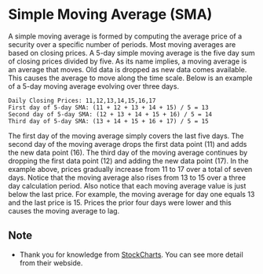 # Simple Moving Average (SMA)

A simple moving average is formed by computing the average price of a security over a specific number of periods. Most moving averages are based on closing prices. A 5-day simple moving average is the five day sum of closing prices divided by five. As its name implies, a moving average is an average that moves. Old data is dropped as new data comes available. This causes the average to move along the time scale. Below is an example of a 5-day moving average evolving over three days.

```
Daily Closing Prices: 11,12,13,14,15,16,17 
First day of 5-day SMA: (11 + 12 + 13 + 14 + 15) / 5 = 13
Second day of 5-day SMA: (12 + 13 + 14 + 15 + 16) / 5 = 14
Third day of 5-day SMA: (13 + 14 + 15 + 16 + 17) / 5 = 15
```

The first day of the moving average simply covers the last five days. The second day of the moving average drops the first data point (11) and adds the new data point (16). The third day of the moving average continues by dropping the first data point (12) and adding the new data point (17). In the example above, prices gradually increase from 11 to 17 over a total of seven days. Notice that the moving average also rises from 13 to 15 over a three day calculation period. Also notice that each moving average value is just below the last price. For example, the moving average for day one equals 13 and the last price is 15. Prices the prior four days were lower and this causes the moving average to lag.

## Note

 - Thank you for knowledge from [StockCharts](http://stockcharts.com/school/doku.php?id=chart_school). You can see more detail from their webside.
